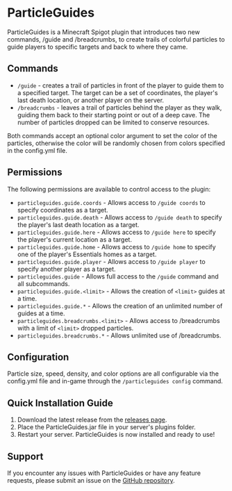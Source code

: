 # ParticleGuides

ParticleGuides is a Minecraft Spigot plugin that introduces two new commands, /guide and /breadcrumbs, to create trails
of colorful particles to guide players to specific targets and back to where they came.

## Commands

- `/guide` - creates a trail of particles in front of the player to guide them to a specified target. The target can be
a set of coordinates, the player's last death location, or another player on the server. 
- `/breadcrumbs` - leaves a trail of particles behind the player as they walk, guiding them back to their starting point
or out of a deep cave. The number of particles dropped can be limited to conserve resources.

Both commands accept an optional color argument to set the color of the particles, otherwise the color will be randomly 
chosen from colors specified in the config.yml file.

## Permissions

The following permissions are available to control access to the plugin:

- `particleguides.guide.coords` - Allows access to `/guide coords` to specify coordinates as a target.
- `particleguides.guide.death` - Allows access to `/guide death` to specify the player's last death location as a target.
- `particleguides.guide.here` - Allows access to `/guide here` to specify the player's current location as a target.
- `particleguides.guide.home` - Allows access to `/guide home` to specify one of the player's Essentials homes as a target.
- `particleguides.guide.player` - Allows access to `/guide player` to specify another player as a target.
- `particleguides.guide` - Allows full access to the `/guide` command and all subcommands.
- `particleguides.guide.<limit>` - Allows the creation of `<limit>` guides at a time.
- `particleguides.guide.*` - Allows the creation of an unlimited number of guides at a time.
- `particleguides.breadcrumbs.<limit>` - Allows access to /breadcrumbs with a limit of `<limit>` dropped particles.
- `particleguides.breadcrumbs.*` - Allows unlimited use of /breadcrumbs.

## Configuration

Particle size, speed, density, and color options are all configurable via the config.yml file and in-game through the 
`/particleguides config` command.

## Quick Installation Guide

1. Download the latest release from the [releases page](https://github.com/FreshLlamanade/ParticleGuides/releases).
2. Place the ParticleGuides.jar file in your server's plugins folder.
3. Restart your server.
ParticleGuides is now installed and ready to use!

## Support

If you encounter any issues with ParticleGuides or have any feature requests, please submit an issue on the 
[GitHub repository](https://github.com/FreshLlamanade/ParticleGuides).
